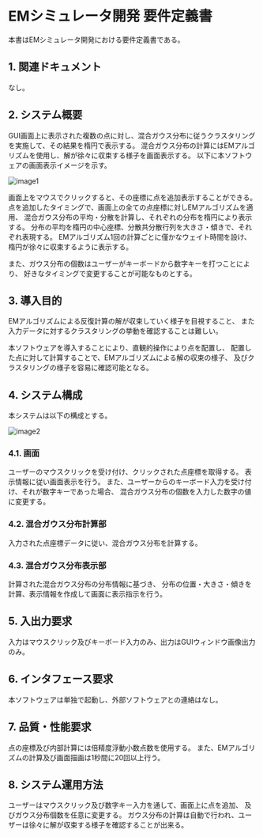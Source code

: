 # EMシミュレータ開発 要件定義書
本書はEMシミュレータ開発における要件定義書である。

## 1. 関連ドキュメント
なし。

## 2. システム概要
GUI画面上に表示された複数の点に対し、混合ガウス分布に従うクラスタリングを実施して、その結果を楕円で表示する。
混合ガウス分布の計算にはEMアルゴリズムを使用し、解が徐々に収束する様子を画面表示する。
以下に本ソフトウェアの画面表示イメージを示す。

![image1](https://github.com/fermiumbay/OurBirthplace/blob/master/EMsimulator/document/1_%E8%A6%81%E4%BB%B6%E5%AE%9A%E7%BE%A9/image1.png)

画面上をマウスでクリックすると、その座標に点を追加表示することができる。
点を追加したタイミングで、画面上の全ての点座標に対しEMアルゴリズムを適用、
混合ガウス分布の平均・分散を計算し、それぞれの分布を楕円により表示する。
分布の平均を楕円の中心座標、分散共分散行列を大きさ・傾きで、それぞれ表現する。
EMアルゴリズム1回の計算ごとに僅かなウェイト時間を設け、楕円が徐々に収束するように表示する。

また、ガウス分布の個数はユーザーがキーボードから数字キーを打つことにより、
好きなタイミングで変更することが可能なものとする。

## 3. 導入目的
EMアルゴリズムによる反復計算の解が収束していく様子を目視すること、
また入力データに対するクラスタリングの挙動を確認することは難しい。

本ソフトウェアを導入することにより、直観的操作により点を配置し、
配置した点に対して計算することで、EMアルゴリズムによる解の収束の様子、
及びクラスタリングの様子を容易に確認可能となる。

## 4. システム構成
本システムは以下の構成とする。

![image2](https://github.com/fermiumbay/OurBirthplace/blob/master/EMsimulator/document/1_%E8%A6%81%E4%BB%B6%E5%AE%9A%E7%BE%A9/image2.png)

### 4.1. 画面
ユーザーのマウスクリックを受け付け、クリックされた点座標を取得する。
表示情報に従い画面表示を行う。
また、ユーザーからのキーボード入力を受け付け、それが数字キーであった場合、
混合ガウス分布の個数を入力した数字の値に変更する。

### 4.2. 混合ガウス分布計算部
入力された点座標データに従い、混合ガウス分布を計算する。

### 4.3. 混合ガウス分布表示部
計算された混合ガウス分布の分布情報に基づき、
分布の位置・大きさ・傾きを計算、表示情報を作成して画面に表示指示を行う。

## 5. 入出力要求
入力はマウスクリック及びキーボード入力のみ、出力はGUIウィンドウ画像出力のみ。

## 6. インタフェース要求
本ソフトウェアは単独で起動し、外部ソフトウェアとの連絡はなし。

## 7. 品質・性能要求
点の座標及び内部計算には倍精度浮動小数点数を使用する。
また、EMアルゴリズムの計算及び画面描画は1秒間に20回以上行う。

## 8. システム運用方法
ユーザーはマウスクリック及び数字キー入力を通して、画面上に点を追加、
及びガウス分布個数を任意に変更する。
ガウス分布の計算は自動で行われ、ユーザーは徐々に解が収束する様子を確認することが出来る。
